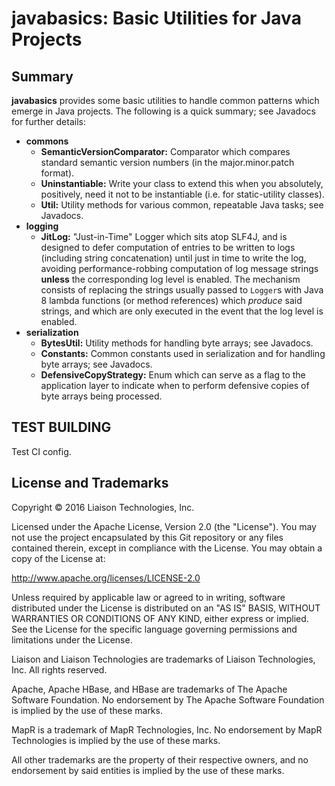 # javabasics: Basic Utilities for Java Projects

## Summary

**javabasics** provides some basic utilities to handle common patterns which emerge in Java projects. The following is a quick summary; see Javadocs for further details:

- **commons**
    - **SemanticVersionComparator:** Comparator which compares standard semantic version numbers (in the major.minor.patch format).
    - **Uninstantiable:** Write your class to extend this when you absolutely, positively, need it not to be instantiable (i.e. for static-utility classes).
    - **Util:** Utility methods for various common, repeatable Java tasks; see Javadocs.
- **logging**
    - **JitLog:** "Just-in-Time" Logger which sits atop SLF4J, and is designed to defer computation of entries to be written to logs (including string concatenation) until just in time to write the log, avoiding performance-robbing computation of log message strings **unless** the corresponding log level is enabled. The mechanism consists of replacing the strings usually passed to `Logger`s with Java 8 lambda functions (or method references) which *produce* said strings, and which are only executed in the event that the log level is enabled.
- **serialization**
    - **BytesUtil:** Utility methods for handling byte arrays; see Javadocs.
    - **Constants:** Common constants used in serialization and for handling byte arrays; see Javadocs.
    - **DefensiveCopyStrategy:** Enum which can serve as a flag to the application layer to indicate when to perform defensive copies of byte arrays being processed.

## TEST BUILDING

Test CI config.

## License and Trademarks

Copyright © 2016 Liaison Technologies, Inc.

Licensed under the Apache License, Version 2.0 (the "License"). You may not use the project encapsulated by this Git repository or any files contained therein, except in compliance with the License. You may obtain a copy of the License at:

http://www.apache.org/licenses/LICENSE-2.0

Unless required by applicable law or agreed to in writing, software distributed under the License is distributed on an "AS IS" BASIS, WITHOUT WARRANTIES OR CONDITIONS OF ANY KIND, either express or implied. See the License for the specific language governing permissions and limitations under the License.

Liaison and Liaison Technologies are trademarks of Liaison Technologies, Inc. All rights reserved.

Apache, Apache HBase, and HBase are trademarks of The Apache Software Foundation. No endorsement by The Apache Software Foundation is implied by the use of these marks.

MapR is a trademark of MapR Technologies, Inc. No endorsement by MapR Technologies is implied by the use of these marks.

All other trademarks are the property of their respective owners, and no endorsement by said entities is implied by the use of these marks.
